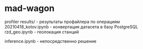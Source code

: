 # mad-wagon

profiler results/ - результаты профайлера по операциям  
20210418_kotov.ipynb - конвертация датасета в базу PostgreSQL  
rzd_geo.ipynb - геолокация станций  

inference.ipynb - непосредственно решение


